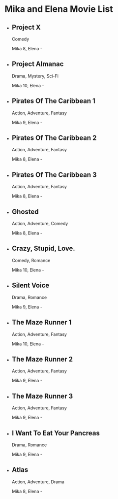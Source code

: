 
<html lang="en">
<head>
   
</head>
<body>
    <h1>Mika and Elena Movie List</h1>
    <ul>
        <li>
            <h2>Project X</h2>
            <p>Comedy</p>
            <span class="rating">Mika 8,</span>
            <span class="rating"> Elena -</span>
        </li>
        <li>
            <h2>Project Almanac</h2>
            <p>Drama, Mystery, Sci-Fi</p>
            <span class="rating">Mika 10,</span>
           <span class="rating"> Elena -</span>
        </li>
        <li>
            <h2>Pirates Of The Caribbean 1</h2>
            <p>Action, Adventure, Fantasy</p>
            <span class="rating">Mika 9,</span>
           <span class="rating"> Elena -</span>
        </li>
         <li>
            <h2>Pirates Of The Caribbean 2</h2>
            <p>Action, Adventure, Fantasy</p>
            <span class="rating">Mika 8,</span>
            <span class="rating"> Elena -</span>
        </li>
         <li>
            <h2>Pirates Of The Caribbean 3</h2>
            <p>Action, Adventure, Fantasy</p>
            <span class="rating">Mika 8,</span>
            <span class="rating"> Elena -</span>
        </li>
         <li>
            <h2>Ghosted</h2>
            <p>Action, Adventure, Comedy</p>
            <span class="rating">Mika 8,</span>
            <span class="rating"> Elena -</span>
        </li>
         <li>
            <h2>Crazy, Stupid, Love.</h2>
            <p>Comedy, Romance</p>
            <span class="rating">Mika 10,</span>
            <span class="rating"> Elena -</span>
        </li>
         <li>
            <h2>Silent Voice</h2>
            <p>Drama, Romance</p>
            <span class="rating">Mika 9,</span>
            <span class="rating"> Elena -</span>
        </li>
         <li>
            <h2>The Maze Runner 1</h2>
            <p>Action, Adventure, Fantasy</p>
            <span class="rating">Mika 10,</span>
            <span class="rating"> Elena -</span>
        </li>
        <li>
            <h2>The Maze Runner 2</h2>
            <p>Action, Adventure, Fantasy</p>
            <span class="rating">Mika 9,</span>
           <span class="rating"> Elena -</span>
        </li>
        <li>
            <h2>The Maze Runner 3</h2>
            <p>Action, Adventure, Fantasy</p>
            <span class="rating">Mika 9,</span>
           <span class="rating"> Elena -</span>
        </li>
        <li>
            <h2>I Want To Eat Your Pancreas</h2>
            <p>Drama, Romance</p>
            <span class="rating">Mika 9,</span>
           <span class="rating"> Elena -</span>
        </li>
         <li>
            <h2>Atlas</h2>
            <p>Action, Adventure, Drama</p>
            <span class="rating">Mika 8,</span>
           <span class="rating"> Elena -</span>
        </li>
        
    

